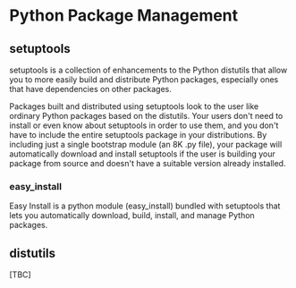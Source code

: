 # Python Package Management

## setuptools

setuptools is a collection of enhancements to the Python distutils that allow
you to more easily build and distribute Python packages, especially ones that
have dependencies on other packages.

Packages built and distributed using setuptools look to the user like ordinary
Python packages based on the distutils. Your users don't need to install or even
know about setuptools in order to use them, and you don't have to include the
entire setuptools package in your distributions. By including just a single
bootstrap module (an 8K .py file), your package will automatically download and
install setuptools if the user is building your package from source and doesn't
have a suitable version already installed.

### easy_install

Easy Install is a python module (easy_install) bundled with setuptools that lets
you automatically download, build, install, and manage Python packages.

## distutils

[TBC]

